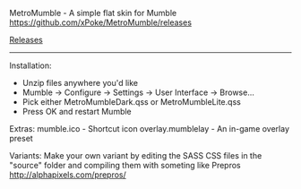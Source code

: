 MetroMumble - A simple flat skin for Mumble
https://github.com/xPoke/MetroMumble/releases

[Releases](https://github.com/xPoke/MetroMumble/releases)

------------------------------------------------------

Installation:
- Unzip files anywhere you'd like
- Mumble -> Configure -> Settings -> User Interface -> Browse...
- Pick either MetroMumbleDark.qss or MetroMumbleLite.qss
- Press OK and restart Mumble

Extras:
 mumble.ico - Shortcut icon
 overlay.mumblelay - An in-game overlay preset

Variants:
 Make your own variant by editing the SASS CSS files in the "source"
 folder and compiling them with someting like Prepros
 http://alphapixels.com/prepros/